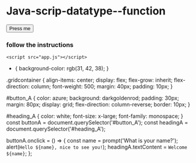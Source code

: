 # Java-scrip-datatype--function
<!DOCTYPE html>
<html lang="en">
  <head>
    <meta charset="UTF-8" />
    <meta http-equiv="X-UA-Compatible" content="IE=edge" />
    <meta name="viewport" content="width=device-width, initial-scale=1.0" />
    <title>profile page</title>
    <link rel="stylesheet" href="style.css" />
  </head>
  <body>
    <section class="gridcontainer">
      <button id="button_A">Press me</button>
      <h3 id="heading_A">follow the instructions</h3>
    </section>

    <script src="app.js"></script>
  </body>
</html>

* {
  background-color: rgb(31, 42, 38);
}

.gridcontainer {
  align-items: center;
  display: flex;
  flex-grow: inherit;
  flex-direction: column;
  font-weight: 500;
  margin: 40px;
  padding: 10px;
}

#button_A {
  color: azure;
  background: darkgoldenrod;
  padding: 30px;
  margin: 80px;
  display: grid;
  flex-direction: column-reverse;
  border: 10px;
}

#heading_A {
  color: white;
  font-size: x-large;
  font-family: monospace;
}
const buttonA = document.querySelector('#button_A');
const headingA = document.querySelector('#heading_A');

buttonA.onclick = () => {
  const name = prompt('What is your name?');
  alert(`Hello ${name}, nice to see you!`);
  headingA.textContent = `Welcome ${name}`;
};
